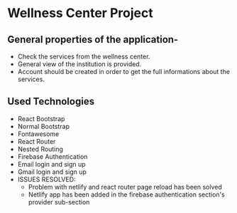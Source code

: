 # Wellness Center Project


## General properties of the application-

* Check the services from the wellness center.
* General view of the institution is provided.
* Account should be created in order to get the full informations about the services.


## Used Technologies

* React Bootstrap
* Normal Bootstrap
* Fontawesome
* React Router
* Nested Routing
* Firebase Authentication
* Email login and sign up
* Gmail login and sign up
* ISSUES RESOLVED:
  * Problem with netlify and react router page reload has been solved
  *  Netlify app has been added in the firebase authentication section's provider sub-section
